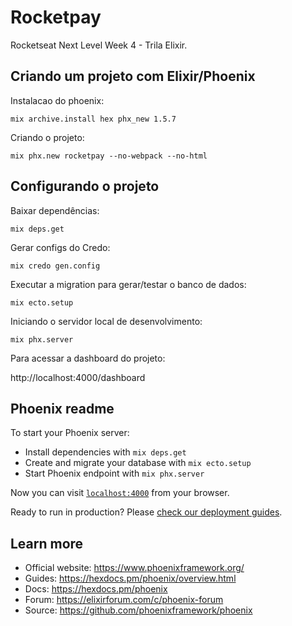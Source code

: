 # Rocketpay

Rocketseat Next Level Week 4 - Trila Elixir.

## Criando um projeto com Elixir/Phoenix

Instalacao do phoenix:

	mix archive.install hex phx_new 1.5.7

Criando o projeto:

	mix phx.new rocketpay --no-webpack --no-html

## Configurando o projeto

Baixar dependências:

	mix deps.get

Gerar configs do Credo:

	mix credo gen.config

Executar a migration para gerar/testar o banco de dados:

	mix ecto.setup

Iniciando o servidor local de desenvolvimento:

  	mix phx.server

Para acessar a dashboard do projeto:

http://localhost:4000/dashboard

## Phoenix readme

To start your Phoenix server:

  * Install dependencies with `mix deps.get`
  * Create and migrate your database with `mix ecto.setup`
  * Start Phoenix endpoint with `mix phx.server`

Now you can visit [`localhost:4000`](http://localhost:4000) from your browser.

Ready to run in production? Please [check our deployment guides](https://hexdocs.pm/phoenix/deployment.html).

## Learn more

  * Official website: https://www.phoenixframework.org/
  * Guides: https://hexdocs.pm/phoenix/overview.html
  * Docs: https://hexdocs.pm/phoenix
  * Forum: https://elixirforum.com/c/phoenix-forum
  * Source: https://github.com/phoenixframework/phoenix
